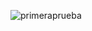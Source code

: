 ![primeraprueba](https://github.com/XavierR007/PrimerParcial2024DR/assets/126616105/2b252b40-3265-4ab0-af29-517e5aaf14de)
